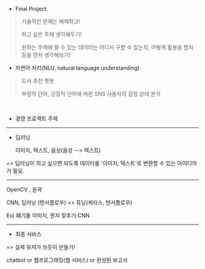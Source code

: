 * Final Project

> 기술적인 문제는 배제하고!
>
> 하고 싶은 주제 생각해두기!
>
> 원하는 주제에 쓸 수 있는 데이터는 어디서 구할 수 있는지, 어떻게 활용을 할지 등을 먼저 생각해보기!



- 자연어 처리(NLU, natural language understanding)

> 도서 추천 챗봇
>
> 부정적 단어, 긍정적 단어에 따른 SNS 사용자의 감정 상태 분석

<br>

- 경영 프로젝트 주제

---

- 딥러닝

  이미지, 텍스트, 음성(음성 --> 텍스트)

=> 딥러닝이 하고 싶으면 되도록 데이터를 '이미지, 텍스트'로 변환할 수 있는 아이디어가 필요.

---

OpenCV , 윤곽

CNN, 딥러닝 (텐서플로우) => 튜닝(케라스, 텐서플로우)

Ex) 폐기물 이미지, 뭔지 맞추기:CNN

---

- 최종 서비스

=> 실제 유저가 쓰듯이 만들기!

chatbot   or   웹프로그래밍(웹 서비스)  or   완성된 보고서